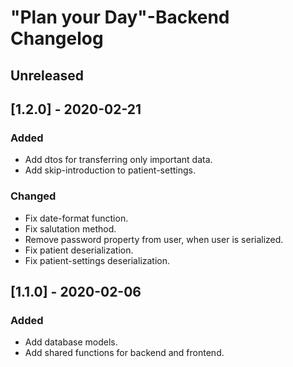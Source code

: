 # "Plan your Day"-Backend Changelog 

## Unreleased

## [1.2.0] - 2020-02-21
### Added
 - Add dtos for transferring only important data.
 - Add skip-introduction to patient-settings.
 
### Changed
 - Fix date-format function.
 - Fix salutation method.
 - Remove password property from user, when user is serialized.
 - Fix patient deserialization.
 - Fix patient-settings deserialization.
 
## [1.1.0] - 2020-02-06
### Added
 - Add database models.
 - Add shared functions for backend and frontend.